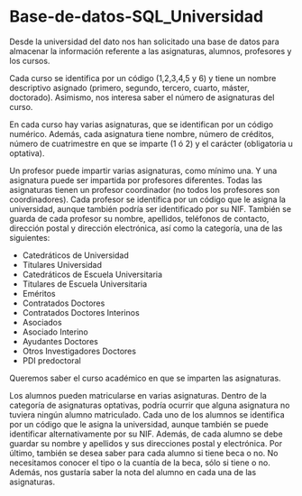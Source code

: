 # Base-de-datos-SQL_Universidad


Desde la universidad del dato nos han solicitado una base de datos para almacenar la información referente a las asignaturas, alumnos, profesores y los cursos.


Cada curso se identifica por un código (1,2,3,4,5 y 6) y tiene un nombre descriptivo asignado (primero, segundo, tercero, cuarto, máster, doctorado). Asimismo, nos interesa saber el número de asignaturas del curso.


En cada curso hay varias asignaturas, que se identifican por un código numérico. Además, cada asignatura tiene nombre, número de créditos, número de cuatrimestre en que se imparte (1 ó 2) y el carácter (obligatoria u optativa).


Un profesor puede impartir varias asignaturas, como mínimo una. Y una asignatura puede ser impartida por profesores diferentes. Todas las asignaturas tienen un profesor coordinador (no todos los profesores son coordinadores). Cada profesor se identifica por un código que le asigna la universidad, aunque también podría ser identificado por su NIF. También se guarda de cada profesor su nombre, apellidos, teléfonos de contacto, dirección postal y dirección electrónica, así como la categoría, una de las siguientes:
* Catedráticos de Universidad
* Titulares Universidad
* Catedráticos de Escuela Universitaria
* Titulares de Escuela Universitaria
* Eméritos
* Contratados Doctores
* Contratados Doctores Interinos
* Asociados
* Asociado Interino
* Ayudantes Doctores
* Otros Investigadores Doctores
* PDI predoctoral


Queremos saber el curso académico en que se imparten las asignaturas.


Los alumnos pueden matricularse en varias asignaturas. Dentro de la categoría de asignaturas optativas, podría ocurrir que alguna asignatura no tuviera ningún alumno matriculado. Cada uno de los alumnos se identifica por un código que le asigna la universidad, aunque también se puede identificar alternativamente por su NIF. Además, de cada alumno se debe guardar su nombre y apellidos y sus direcciones postal y electrónica. Por último, también se desea saber para cada alumno si tiene beca o no. No necesitamos conocer el tipo o la cuantía de la beca, sólo si tiene o no. Además, nos gustaría saber la nota del alumno en cada una de las asignaturas.
